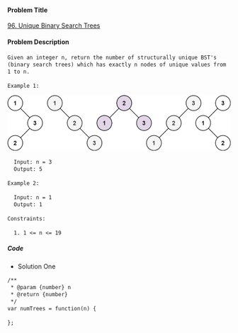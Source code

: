 #### Problem Title
[96. Unique Binary Search Trees](https://leetcode.com/problems/unique-binary-search-trees/)
#### Problem Description
```
Given an integer n, return the number of structurally unique BST's (binary search trees) which has exactly n nodes of unique values from 1 to n.

Example 1:
```
![1](../../assets/tree/2021-02-02/1.jpg)
```
  Input: n = 3
  Output: 5

Example 2:

  Input: n = 1
  Output: 1
 
Constraints:

  1. 1 <= n <= 19
```
##### Code

- Solution One
```
/**
 * @param {number} n
 * @return {number}
 */
var numTrees = function(n) {
    
};
```

